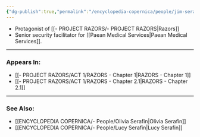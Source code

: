 ```yaml
---
{"dg-publish":true,"permalink":"/encyclopedia-copernica/people/jim-serafin/"}
---
```



* Protagonist of [[- PROJECT RAZORS/- PROJECT RAZORS\|Razors]]
* Senior security facilitator for [[Paean Medical Services\|Paean Medical Services]].

---
### Appears In: 

- [[- PROJECT RAZORS/ACT 1/RAZORS - Chapter 1\|RAZORS - Chapter 1]]
- [[- PROJECT RAZORS/ACT 1/RAZORS - Chapter 2.1\|RAZORS - Chapter 2.1]]

--- 
### See Also:

- [[ENCYCLOPEDIA COPERNICA/- People/Olivia Serafin\|Olivia Serafin]]
- [[ENCYCLOPEDIA COPERNICA/- People/Lucy Serafin\|Lucy Serafin]]


